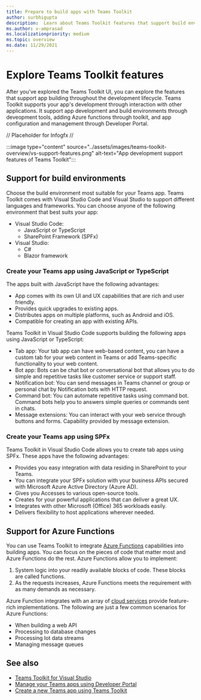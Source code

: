 ```yaml
---
title: Prepare to build apps with Teams Toolkit
author: surbhigupta
description:  Learn about Teams Toolkit features that support build environments, app capabilities, Azure functions, and Developer Portal
ms.author: v-amprasad
ms.localizationpriority: medium
ms.topic: overview
ms.date: 11/29/2021
---
```


# Explore Teams Toolkit features

After you've explored the Teams Toolkit UI, you can explore the features that support app building throughout the development lifecycle. Teams Toolkit supports your app's development through interaction with other applications. It support app development and build environments through deveopment tools, adding Azure functions through toolkit, and app configuration and management through Developer Portal.

// Placeholder for Infogfx //

:::image type="content" source="../assets/images/teams-toolkit-overview/vs-support-features.png" alt-text="App development support features of Teams Toolkit":::

## Support for build environments

Choose the build environment most suitable for your Teams app. Teams Toolkit comes with Visual Studio Code and Visual Studio to support different languages and frameworks. You can choose anyone of the following environment that best suits your app:

* Visual Studio Code:
  * JavaScript or TypeScript
  * SharePoint Framework (SPFx)
* Visual Studio:
  * C#
  * Blazor framework

### Create your Teams app using JavaScript or TypeScript

The apps built with JavaScript have the following advantages:

* App comes with its own UI and UX capabilities that are rich and user friendly.
* Provides quick upgrades to existing apps.
* Distributes apps on multiple platforms, such as Android and iOS.
* Compatible for creating an app with existing APIs.

Teams Toolkit in Visual Studio Code supports building the following apps using JavaScript or TypeScript:

* Tab app: Your tab app can have web-based content, you can have a custom tab for your web content in Teams or add Teams-specific functionality to your web content.
* Bot app: Bots can be chat bot or conversational bot that allows you to do simple and repetitive tasks like customer service or support staff.
* Notification bot: You can send messages in Teams channel or group or personal chat by Notification bots with HTTP request.
* Command bot: You can automate repetitive tasks using command bot. Command bots help you to answers simple queries or commands sent in chats.
* Message extensions: You can interact with your web service through buttons and forms. Capability provided by message extension.

### Create your Teams app using SPFx

Teams Toolkit in Visual Studio Code allows you to create tab apps using SPFx. These apps have the following advantages:

* Provides you easy integration with data residing in SharePoint to your Teams.
* You can integrate your SPFx solution with your business APIs secured with Microsoft Azure Active Directory (Azure AD).
* Gives you Accesses to various open-source tools.
* Creates for your powerful applications that can deliver a great UX.
* Integrates with other Microsoft (Office) 365 workloads easily.
* Delivers flexibility to host applications wherever needed.

## Support for Azure Functions

You can use Teams Toolkit to integrate [Azure Functions](/azure/azure-functions/functions-overview) capabilities into building apps. You can focus on the pieces of code that matter most and Azure Functions do the rest.
Azure Functions allow you to implement:

1. System logic into your readily available blocks of code. These blocks are called functions.
1. As the requests increases, Azure Functions meets the requirement with as many demands as necessary.

Azure Function integrates with an array of [cloud services](add-resource.md#types-of-cloud-resources) provide feature-rich implementations. The following are just a few common scenarios for Azure Functions:

* When building a web API
* Processing to database changes
* Processing Iot data streams
* Managing message queues

## See also

* [Teams Toolkit for Visual Studio](visual-studio-overview.md)
* [Manage your Teams apps using Developer Portal](../concepts/build-and-test/teams-developer-portal.md)
* [Create a new Teams app using Teams Toolkit](create-new-project.md)

